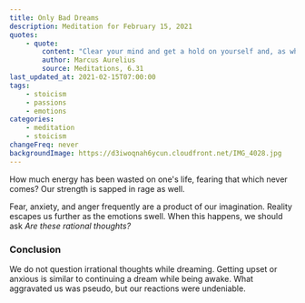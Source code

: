 ```yaml
---
title: Only Bad Dreams
description: Meditation for February 15, 2021
quotes:
    - quote:
        content: "Clear your mind and get a hold on yourself and, as when awakened from sleep and realizing it was only a bad dream upsetting you, wake up and see that what's there is just like those dreams."
        author: Marcus Aurelius
        source: Meditations, 6.31
last_updated_at: 2021-02-15T07:00:00
tags:
    - stoicism
    - passions
    - emotions
categories:
    - meditation
    - stoicism
changeFreq: never
backgroundImage: https://d3iwoqnah6ycun.cloudfront.net/IMG_4028.jpg
---
```


How much energy has been wasted on one's life, fearing that which never comes? Our strength is sapped in rage as well.

Fear, anxiety, and anger frequently are a product of our imagination. Reality escapes us further as the emotions swell. 
When this happens, we should ask *Are these rational thoughts?*

### Conclusion

We do not question irrational thoughts while dreaming. Getting upset or anxious is similar to continuing a dream while 
being awake. What aggravated us was pseudo, but our reactions were undeniable.
